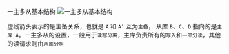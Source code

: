 一主多从基本结构
![一主多从基本结构](https://github.com/karepbq/pratice/blob/master/mysql/%E7%90%86%E8%AE%BA/img/1mastermoreslave.png)

虚线箭头表示的是主备关系，也就是 `A` 和 `A’` 互为`主备`， 从库 `B`、`C`、`D` 指向的是`主库 A`。一主多从的设置，一般用于`读写分离`，主库负责所有的`写入`和`一部分读`，其他的读请求则由`从库分担`